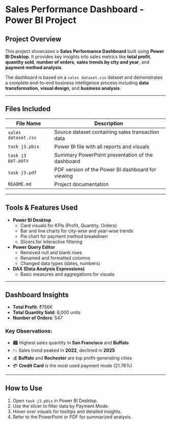 # Sales Performance Dashboard - Power BI Project

## Project Overview

This project showcases a **Sales Performance Dashboard** built using **Power BI Desktop**. It provides key insights into sales metrics like **total profit**, **quantity sold**, **number of orders**, **sales trends by city and year**, and **payment method analysis**.

The dashboard is based on a `sales dataset.csv` dataset and demonstrates a complete end-to-end business intelligence process including **data transformation**, **visual design**, and **business analysis**.

---

## Files Included

| File Name | Description |
|-----------|-------------|
| `sales dataset.csv` | Source dataset containing sales transaction data |
| `task j3.pbix` | Power BI file with all reports and visuals |
| `task j3 ppt.pptx` | Summary PowerPoint presentation of the dashboard |
| `task j3.pdf` | PDF version of the Power BI dashboard for viewing |
| `README.md` | Project documentation |

---

## Tools & Features Used

- **Power BI Desktop**
  - Card visuals for KPIs (Profit, Quantity, Orders)
  - Bar and line charts for city-wise and year-wise trends
  - Pie chart for payment method breakdown
  - Slicers for interactive filtering
- **Power Query Editor**
  - Removed null and blank rows
  - Renamed and formatted columns
  - Changed data types (dates, numbers)
- **DAX (Data Analysis Expressions)**
  - Basic measures and aggregations for visuals

---

##  Dashboard Insights

- **Total Profit**: ₹756K  
- **Total Quantity Sold**: 6,000 units  
- **Number of Orders**: 547  

### Key Observations:
- 🏙️ Highest sales quantity in **San Francisco** and **Buffalo**
- 📉 Sales trend peaked in **2022**, declined in **2025**
- 💰 **Buffalo** and **Rochester** are top profit-generating cities
- 💳 **Credit Card** is the most used payment mode (21.76%)

---

## How to Use

1. Open `task j3.pbix` in Power BI Desktop.
2. Use the slicer to filter data by Payment Mode.
3. Hover over visuals for tooltips and detailed insights.
4. Refer to the PowerPoint or PDF for summarized analysis.

